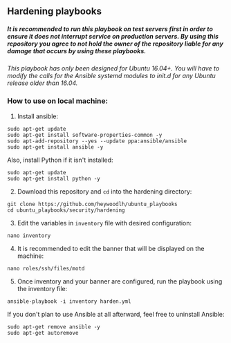 ## Hardening playbooks

##### It is recommended to run this playbook on test servers first in order to ensure it does not interrupt service on production servers. By using this repository you agree to not hold the owner of the repository liable for any damage that occurs by using these playbooks.


*This playbook has only been designed for Ubuntu 16.04+. You will have to modify the calls for the Ansible systemd modules to init.d for any Ubuntu release older than 16.04.* 


### How to use on local machine:


1. Install ansible:

```
sudo apt-get update
sudo apt-get install software-properties-common -y
sudo apt-add-repository --yes --update ppa:ansible/ansible
sudo apt-get install ansible -y
```

Also, install Python if it isn't installed:

```
sudo apt-get update
sudo apt-get install python -y
```


2. Download this repository and `cd` into the hardening directory:

```
git clone https://github.com/heywoodlh/ubuntu_playbooks
cd ubuntu_playbooks/security/hardening
```


3. Edit the variables in `inventory` file with desired configuration:

```
nano inventory
```


4. It is recommended to edit the banner that will be displayed on the machine:

```
nano roles/ssh/files/motd
```


5. Once inventory and your banner are configured, run the playbook using the inventory file:

```
ansible-playbook -i inventory harden.yml
```


If you don't plan to use Ansible at all afterward, feel free to uninstall Ansible:

```
sudo apt-get remove ansible -y
sudo apt-get autoremove
```
